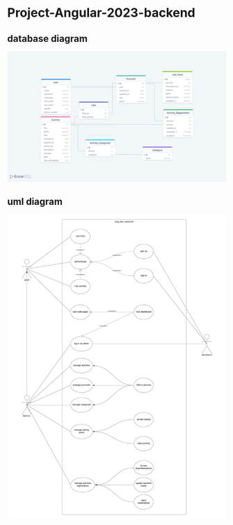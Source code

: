# Project-Angular-2023-backend

## database diagram

![db diagram photo](./design/drawSQL-project-angular-2023-db.png)

## uml diagram

![uml diagram photo](./design/project-angular.png)
